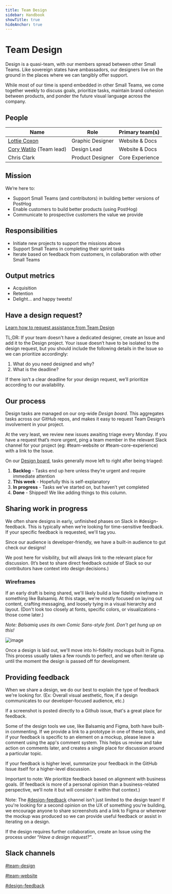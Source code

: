 ```yaml
---
title: Team Design
sidebar: Handbook
showTitle: true
hideAnchor: true
---
```


# Team Design

Design is a quasi-team, with our members spread between other Small Teams. Like sovereign states have ambassadors, our designers live on the ground in the places where we can tangibly offer support.

While most of our time is spend embedded in other Small Teams, we come together weekly to discuss goals, prioritize tasks, maintain brand cohesion between products, and ponder the future visual language across the company.


## People

| Name         | Role             | Primary team(s) |
|--------------|------------------|-----------------|
| [Lottie Coxon](/handbook/company/team#lottie-coxon-graphic-designer) | Graphic Designer | Website & Docs  |
| [Cory Watilo](/handbook/company/team/#cory-watilo-lead-designer) (Team lead)  | Design Lead      | Website & Docs  |
| Chris Clark  | Product Designer | Core Experience |


## Mission

We’re here to:

- Support Small Teams (and contributors) in building better versions of PostHog
- Enable customers to build better products (using PostHog)
- Communicate to prospective customers the value we provide


## Responsibilities

- Initiate new projects to support the missions above
- Support Small Teams in completing their sprint tasks
- Iterate based on feedback from customers, in collaboration with other Small Teams


## Output metrics

- Acquisition
- Retention
- Delight… and happy tweets!


## Have a design request?

[Learn how to request assistance from Team Design](/handbook/company/working-with-design)

TL;DR: If your team doesn't have a dedicated designer, create an Issue and add it to the Design project. Your issue doesn’t have to be isolated to the design request, but you should include the following details in the Issue so we can prioritize accordingly:

1. What do you need designed and why?
2. What is the deadline?

If there isn’t a clear deadline for your design request, we’ll prioritize according to our availability.


## Our process

Design tasks are managed on our org-wide *Design board*. This aggregates tasks across our GitHub repos, and makes it easy to request Team Design’s involvement in your project.

At the very least, we review new issues awaiting triage every Monday. If you have a request that’s more urgent, ping a team member in the relevant Slack channel for your project (eg: #team-website or #team-core-experience) with a link to the Issue.

On our [Design board](https://github.com/orgs/PostHog/projects/3), tasks generally move left to right after being triaged:

1. **Backlog** - Tasks end up here unless they’re urgent and require immediate attention
2. **This week** - Hopefully this is self-explanatory
3. **In progress** - Tasks we’ve started on, but haven’t yet completed
5. **Done** - Shipped! We like adding things to this column.


## Sharing work in progress

We often share designs in early, unfinished phases on Slack in #design-feedback. This is typically when we’re looking for time-sensitive feedback. If your specific feedback is requested, we'll tag you.

Since our audience is developer-friendly, we have a built-in audience to gut check our designs!

We post here for visibility, but will always link to the relevant place for discussion. (It’s best to share direct feedback outside of Slack so our contributors have context into design decisions.)


### **Wireframes**

If an early draft is being shared, we'll likely build a low fidelity wireframe in something like Balsamiq. At this stage, we're mostly focused on laying out content, crafting messaging, and loosely tying in a visual hierarchy and layout. (Don't look too closely at fonts, specific colors, or visualizations - those come later.)

*Note: Balsamiq uses its own Comic Sans-style font. Don't get hung up on this!*

![image](https://user-images.githubusercontent.com/154479/114972248-2b887b80-9e4c-11eb-92fe-bce7bf14c808.png)

Once a design is laid out, we'll move into hi-fidelity mockups built in Figma. This process usually takes a few rounds to perfect, and we often iterate up until the moment the design is passed off for development.


## **Providing feedback**

When we share a design, we do our best to explain the type of feedback we're looking for. (Ex: Overall visual aesthetic, flow, if a design communicates to our developer-focused audience, etc.)

If a screenshot is posted directly to a Github issue, that's a great place for feedback.

Some of the design tools we use, like Balsamiq and Figma, both have built-in commenting. If we provide a link to a prototype in one of these tools, and if your feedback is specific to an element on a mockup, please leave a comment using the app's comment system. This helps us review and take action on comments later, and creates a single place for discussion around a particular topic.

If your feedback is higher level, summarize your feedback in the GitHub Issue itself for a higher-level discussion.

Important to note: We prioritize feedback based on alignment with business goals. (If feedback is more of a personal opinion than a business-related perspective, we’ll note it but will consider it within that context.)

Note: The [#design-feedback](https://posthog.slack.com/messages/design-feedback) channel isn’t just limited to the design team! If you're looking for a second opinion on the UX of something you're building, we encourage anyone to share screenshots and a link to Figma or wherever the mockup was produced so we can provide useful feedback or assist in iterating on a design.

If the design requires further collaboration, create an Issue using the process under “*Have a design request?”*.


## Slack channels

[#team-design](https://posthog.slack.com/messages/team-design)

[#team-website](https://posthog.slack.com/messages/team-website)

[#design-feedback](https://posthog.slack.com/messages/design-feedback)

